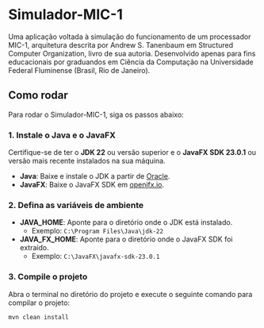 # Simulador-MIC-1
Uma aplicação voltada à simulação do funcionamento de um processador MIC-1, arquitetura descrita por Andrew S. Tanenbaum em Structured Computer Organization, livro de sua autoria. 
Desenvolvido apenas para fins educacionais por graduandos em Ciência da Computação na Universidade Federal Fluminense (Brasil, Rio de Janeiro).

## Como rodar

Para rodar o Simulador-MIC-1, siga os passos abaixo:

### 1. Instale o Java e o JavaFX

Certifique-se de ter o **JDK 22** ou versão superior e o **JavaFX SDK 23.0.1** ou versão mais recente instalados na sua máquina.

- **Java**: Baixe e instale o JDK a partir de [Oracle](https://www.oracle.com/java/technologies/javase-jdk22-downloads.html).
- **JavaFX**: Baixe o JavaFX SDK em [openjfx.io](https://openjfx.io/).

### 2. Defina as variáveis de ambiente

- **JAVA_HOME**: Aponte para o diretório onde o JDK está instalado.
  - Exemplo: `C:\Program Files\Java\jdk-22`
- **JAVA_FX_HOME**: Aponte para o diretório onde o JavaFX SDK foi extraído.
  - Exemplo: `C:\JavaFX\javafx-sdk-23.0.1`

### 3. Compile o projeto

Abra o terminal no diretório do projeto e execute o seguinte comando para compilar o projeto:

```bash
mvn clean install

